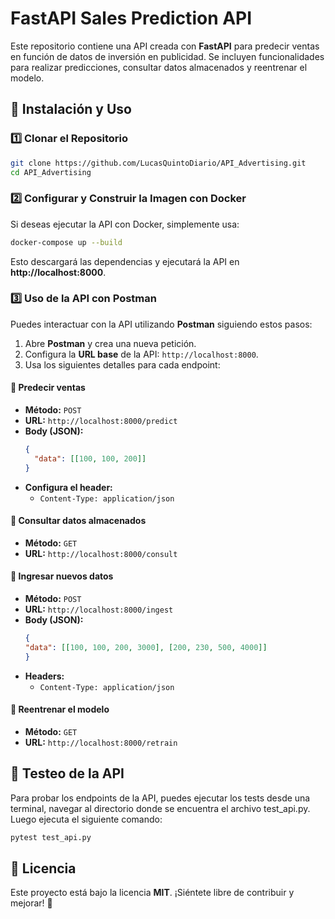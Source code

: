 # FastAPI Sales Prediction API

Este repositorio contiene una API creada con **FastAPI** para predecir ventas en función de datos de inversión en publicidad. Se incluyen funcionalidades para realizar predicciones, consultar datos almacenados y reentrenar el modelo.

## 🚀 Instalación y Uso

### 1️⃣ Clonar el Repositorio
```bash
git clone https://github.com/LucasQuintoDiario/API_Advertising.git
cd API_Advertising
```

### 2️⃣ Configurar y Construir la Imagen con Docker
Si deseas ejecutar la API con Docker, simplemente usa:
```bash
docker-compose up --build
```
Esto descargará las dependencias y ejecutará la API en **http://localhost:8000**.

### 3️⃣ Uso de la API con Postman
Puedes interactuar con la API utilizando **Postman** siguiendo estos pasos:

1. Abre **Postman** y crea una nueva petición.
2. Configura la **URL base** de la API: `http://localhost:8000`.
3. Usa los siguientes detalles para cada endpoint:

#### 🔹 Predecir ventas
- **Método:** `POST`
- **URL:** `http://localhost:8000/predict`
- **Body (JSON):**
  ```json
  {
    "data": [[100, 100, 200]]
  }
  ```
- **Configura el header:**
  - `Content-Type: application/json`

#### 🔹 Consultar datos almacenados
- **Método:** `GET`
- **URL:** `http://localhost:8000/consult`

#### 🔹 Ingresar nuevos datos
- **Método:** `POST`
- **URL:** `http://localhost:8000/ingest`
- **Body (JSON):**
  ```json
  {
  "data": [[100, 100, 200, 3000], [200, 230, 500, 4000]]
  }
  ```
- **Headers:**
  - `Content-Type: application/json`

#### 🔹 Reentrenar el modelo
- **Método:** `GET`
- **URL:** `http://localhost:8000/retrain`


## 🧪 Testeo de la API
Para probar los endpoints de la API, puedes ejecutar los tests desde una terminal, navegar al directorio donde se encuentra el archivo test_api.py. Luego ejecuta el siguiente comando:

```bash
pytest test_api.py

```

## 📜 Licencia
Este proyecto está bajo la licencia **MIT**. ¡Siéntete libre de contribuir y mejorar! 🚀